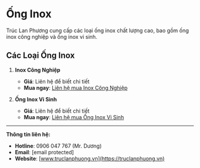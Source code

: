 # Ống Inox

Trúc Lan Phương cung cấp các loại ống inox chất lượng cao, bao gồm ống inox công nghiệp và ống inox vi sinh.

## **Các Loại Ống Inox**
1. **Inox Công Nghiệp**
   - **Giá**: Liên hệ để biết chi tiết
   - **Mua ngay**: [Liên hệ mua Inox Công Nghiệp](https://truclanphuong.vn/danh-muc/ong-inox)

2. **Ống Inox Vi Sinh**
   - **Giá**: Liên hệ để biết chi tiết
   - **Mua ngay**: [Liên hệ mua Ống Inox Vi Sinh](https://truclanphuong.vn/danh-muc/ong-inox)

---

**Thông tin liên hệ:**
- **Hotline**: 0906 047 767 (Mr. Dương)
- **Email**: [email protected]
- **Website**: [www.truclanphuong.vn](https://truclanphuong.vn)
